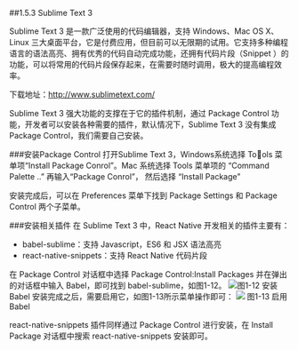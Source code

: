 ##1.5.3 Sublime Text 3

Sublime Text 3 是一款广泛使用的代码编辑器，支持 Windows、Mac OS X、Linux 三大桌面平台，它是付费应用，但目前可以无限期的试用。它支持多种编程语言的语法高亮、拥有优秀的代码自动完成功能，还拥有代码片段（Snippet ）的功能，可以将常用的代码片段保存起来，在需要时随时调用，极大的提高编程效率。

下载地址：http://www.sublimetext.com/

Sublime Text 3 强大功能的支撑在于它的插件机制，通过 Package Control 功能，开发者可以安装各种需要的插件，默认情况下，Sublime Text 3 没有集成 Package Control，我们需要自己安装。

###安装Package Control
打开Sublime Text 3，Windows系统选择 Tools 菜单项“Install Package Conrol”。Mac 系统选择 Tools 菜单项的 “Command Palette ..” 再输入“Package Conrol”， 然后选择 “Install Package”

安装完成后，可以在 Preferences 菜单下找到 Package Settings 和 Package Control 两个子菜单。

###安装相关插件
在 Sublime Text 3 中，React Native 开发相关的插件主要有：
* babel-sublime：支持 Javascript，ES6 和 JSX 语法高亮
* react-native-snippets：支持 React Native 代码片段

在 Package Control 对话框中选择 Package Control:Install Packages 并在弹出的对话框中输入 Babel，即可找到 babel-sublime，如图1-12。
![](/assets/图1-12.png)图1-12 安装Babel
安装完成之后，需要启用它，如图1-13所示菜单操作即可：
![](/assets/图1-13.png) 图1-13 启用Babel

react-native-snippets 插件同样通过 Package Control 进行安装，在 Install Package 对话框中搜索 react-native-snippets 安装即可。